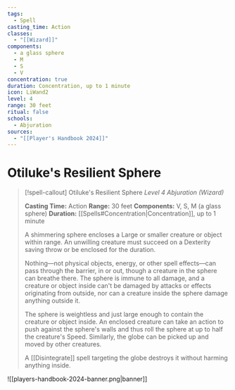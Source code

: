 ```yaml
---
tags:
  - Spell
casting_time: Action
classes:
  - "[[Wizard]]"
components:
  - a glass sphere
  - M
  - S
  - V
concentration: true
duration: Concentration, up to 1 minute
icon: LiWand2
level: 4
range: 30 feet
ritual: false
schools:
  - Abjuration
sources:
  - "[[Player's Handbook 2024]]"
---
```


# Otiluke's Resilient Sphere

>[!spell-callout] Otiluke's Resilient Sphere
>_Level 4 Abjuration (Wizard)_
>
>**Casting Time:** Action
>**Range:** 30 feet
>**Components:** V, S, M (a glass sphere)
>**Duration:** [[Spells#Concentration\|Concentration]], up to 1 minute
>
>A shimmering sphere encloses a Large or smaller creature or object within range. An unwilling creature must succeed on a Dexterity saving throw or be enclosed for the duration.
>
>Nothing—not physical objects, energy, or other spell effects—can pass through the barrier, in or out, though a creature in the sphere can breathe there. The sphere is immune to all damage, and a creature or object inside can't be damaged by attacks or effects originating from outside, nor can a creature inside the sphere damage anything outside it.
>
>The sphere is weightless and just large enough to contain the creature or object inside. An enclosed creature can take an action to push against the sphere's walls and thus roll the sphere at up to half the creature's Speed. Similarly, the globe can be picked up and moved by other creatures.
>
>A [[Disintegrate]] spell targeting the globe destroys it without harming anything inside.


![[players-handbook-2024-banner.png|banner]]
